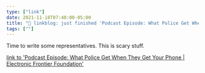 ```yaml
---
type: ["link"]
date: 2021-11-18T07:40:00-05:00
title: "🔗 linkblog: just finished 'Podcast Episode: What Police Get When They Get Your Phone | Electronic Frontier Foundation'"
tags: [""]
---
```

Time to write some representatives. This is scary stuff.
 
[link to 'Podcast Episode: What Police Get When They Get Your Phone | Electronic Frontier Foundation'](https://www.eff.org/deeplinks/2021/11/podcast-episode-what-police-get-when-they-get-your-phone)
